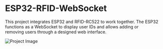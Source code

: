 # ESP32-RFID-WebSocket

This project integrates ESP32 and RFID-RC522 to work together. The ESP32 functions as a WebSocket to display user IDs and allows adding or removing users through a designed web interface.

![Project Image](./image/image8.png)